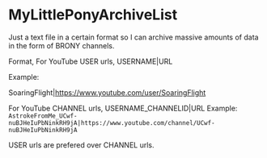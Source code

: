 # MyLittlePonyArchiveList
Just a text file in a certain format so I can archive massive amounts of data in the form of BRONY channels.


Format,
For YouTube USER urls,
USERNAME|URL


Example:


SoaringFlight|https://www.youtube.com/user/SoaringFlight


For YouTube CHANNEL urls,
USERNAME_CHANNELID|URL
Example:
````AstrokeFromMe_UCwf-nuBJHeIuPbNinkRH9jA|https://www.youtube.com/channel/UCwf-nuBJHeIuPbNinkRH9jA````

USER urls are prefered over CHANNEL urls.
